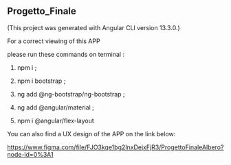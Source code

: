 ## Progetto_Finale

(This project was generated with Angular CLI version 13.3.0.)

For a correct viewing of this APP

please run these commands on terminal :

1) npm i ;

2) npm i bootstrap ;

3) ng add @ng-bootstrap/ng-bootstrap ;

4) ng add @angular/material ;

5) npm i @angular/flex-layout 


You can also find a UX design of the APP on the link below:

https://www.figma.com/file/FJO3kqe1bg2InxDejxFjR3/ProgettoFinaleAlbero?node-id=0%3A1

